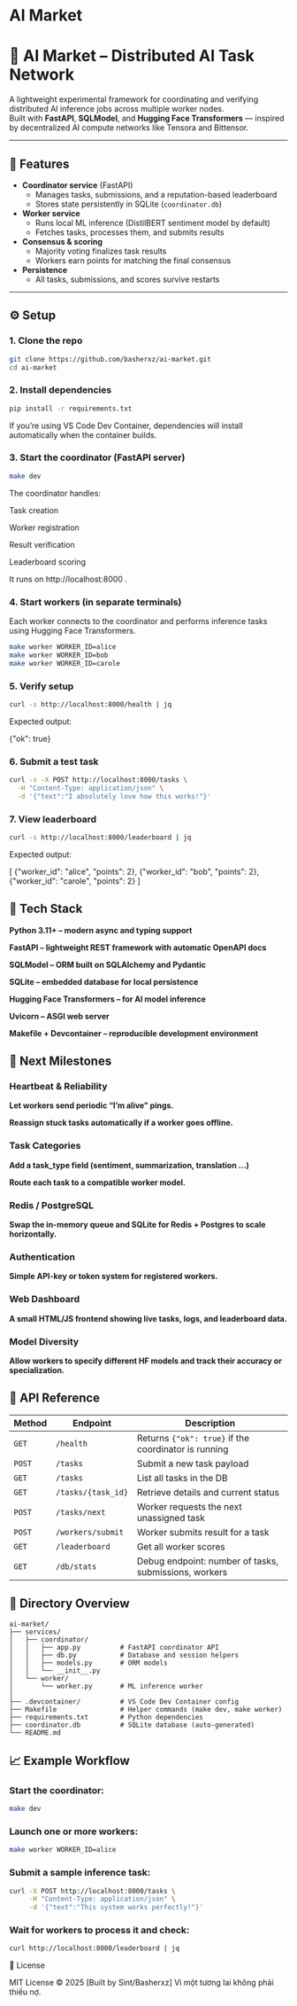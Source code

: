 # AI Market

# 🧠 AI Market – Distributed AI Task Network

A lightweight experimental framework for coordinating and verifying distributed AI inference jobs across multiple worker nodes.  
Built with **FastAPI**, **SQLModel**, and **Hugging Face Transformers** — inspired by decentralized AI compute networks like Tensora and Bittensor.

---

## 🚀 Features

- **Coordinator service** (FastAPI)
  - Manages tasks, submissions, and a reputation-based leaderboard
  - Stores state persistently in SQLite (`coordinator.db`)
- **Worker service**
  - Runs local ML inference (DistilBERT sentiment model by default)
  - Fetches tasks, processes them, and submits results
- **Consensus & scoring**
  - Majority voting finalizes task results
  - Workers earn points for matching the final consensus
- **Persistence**
  - All tasks, submissions, and scores survive restarts

---

## ⚙️ Setup

### 1. Clone the repo

```bash
git clone https://github.com/basherxz/ai-market.git
cd ai-market
```

### 2. Install dependencies

```bash
pip install -r requirements.txt
```

If you’re using VS Code Dev Container, dependencies will install automatically when the container builds.

### 3. Start the coordinator (FastAPI server)

```bash
make dev
```

The coordinator handles:

Task creation

Worker registration

Result verification

Leaderboard scoring

It runs on http://localhost:8000
.

### 4. Start workers (in separate terminals)

Each worker connects to the coordinator and performs inference tasks using Hugging Face Transformers.

```bash
make worker WORKER_ID=alice
make worker WORKER_ID=bob
make worker WORKER_ID=carole
```

### 5. Verify setup

```bash
curl -s http://localhost:8000/health | jq
```

Expected output:

{"ok": true}

### 6. Submit a test task

```bash
curl -s -X POST http://localhost:8000/tasks \
  -H "Content-Type: application/json" \
  -d '{"text":"I absolutely love how this works!"}'
```

### 7. View leaderboard

```bash
curl -s http://localhost:8000/leaderboard | jq
```

Expected output:

[
{"worker_id": "alice", "points": 2},
{"worker_id": "bob", "points": 2},
{"worker_id": "carole", "points": 2}
]

## 🧩 Tech Stack

**Python 3.11+ – modern async and typing support**

**FastAPI – lightweight REST framework with automatic OpenAPI docs**

**SQLModel – ORM built on SQLAlchemy and Pydantic**

**SQLite – embedded database for local persistence**

**Hugging Face Transformers – for AI model inference**

**Uvicorn – ASGI web server**

**Makefile + Devcontainer – reproducible development environment**

## 🧠 Next Milestones

### Heartbeat & Reliability

**Let workers send periodic “I’m alive” pings.**

**Reassign stuck tasks automatically if a worker goes offline.**

### Task Categories

**Add a task_type field (sentiment, summarization, translation …)**

**Route each task to a compatible worker model.**

### Redis / PostgreSQL

**Swap the in-memory queue and SQLite for Redis + Postgres to scale horizontally.**

### Authentication

**Simple API-key or token system for registered workers.**

### Web Dashboard

**A small HTML/JS frontend showing live tasks, logs, and leaderboard data.**

### Model Diversity

**Allow workers to specify different HF models and track their accuracy or specialization.**

## 🧪 API Reference

| Method | Endpoint           | Description                                           |
| ------ | ------------------ | ----------------------------------------------------- |
| `GET`  | `/health`          | Returns `{"ok": true}` if the coordinator is running  |
| `POST` | `/tasks`           | Submit a new task payload                             |
| `GET`  | `/tasks`           | List all tasks in the DB                              |
| `GET`  | `/tasks/{task_id}` | Retrieve details and current status                   |
| `POST` | `/tasks/next`      | Worker requests the next unassigned task              |
| `POST` | `/workers/submit`  | Worker submits result for a task                      |
| `GET`  | `/leaderboard`     | Get all worker scores                                 |
| `GET`  | `/db/stats`        | Debug endpoint: number of tasks, submissions, workers |

## 🧱 Directory Overview

```
ai-market/
├── services/
│   ├── coordinator/
│   │   ├── app.py          # FastAPI coordinator API
│   │   ├── db.py           # Database and session helpers
│   │   ├── models.py       # ORM models
│   │   └── __init__.py
│   └── worker/
│       └── worker.py       # ML inference worker
│
├── .devcontainer/          # VS Code Dev Container config
├── Makefile                # Helper commands (make dev, make worker)
├── requirements.txt        # Python dependencies
├── coordinator.db          # SQLite database (auto-generated)
└── README.md
```

## 📈 Example Workflow

### Start the coordinator:

```bash
make dev
```

### Launch one or more workers:

```bash
make worker WORKER_ID=alice
```

### Submit a sample inference task:

```bash
curl -X POST http://localhost:8000/tasks \
     -H "Content-Type: application/json" \
     -d '{"text":"This system works perfectly!"}'
```

### Wait for workers to process it and check:

```bash
curl http://localhost:8000/leaderboard | jq
```

📄 License

MIT License © 2025 [Built by Sint/Basherxz]
Vì một tương lai không phải thiếu nợ.
